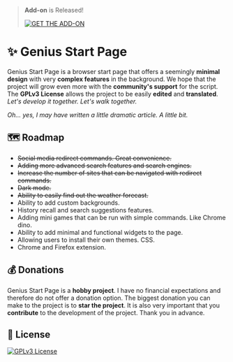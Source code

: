 > **Add-on** is Released!
> 
> [![GET THE ADD-ON](https://blog.mozilla.org/addons/files/2015/11/get-the-addon.png)](https://addons.mozilla.org/tr/firefox/addon/genius-start-page/)

# ✨ Genius Start Page

Genius Start Page is a browser start page that offers a seemingly **minimal design** with very **complex features** in the background. We hope that the project will grow even more with the **community's support** for the script. The **GPLv3 License** allows the project to be easily **edited** and **translated**. *Let's develop it together. Let's walk together.*

*Oh... yes, I may have written a little dramatic article. A little bit.*

## 🗺️ Roadmap

- ~~Social media redirect commands. Great convenience.~~
- ~~Adding more advanced search features and search engines.~~
- ~~Increase the number of sites that can be navigated with redirect commands.~~
- ~~Dark mode.~~
- ~~Ability to easily find out the weather forecast.~~
- Ability to add custom backgrounds.
- History recall and search suggestions features.
- Adding mini games that can be run with simple commands. Like Chrome dino.
- Ability to add minimal and functional widgets to the page.
- Allowing users to install their own themes. CSS.
- Chrome and Firefox extension.

## 💰 Donations

Genius Start Page is a **hobby project**. I have no financial expectations and therefore do not offer a donation option. The biggest donation you can make to the project is to **star the project**. It is also very important that you **contribute** to the development of the project. Thank you in advance.

## 📑 License

[![GPLv3 License](https://img.shields.io/badge/GNU%20General%20Public%20License%20v3-yellow.svg)](https://www.gnu.org/licenses/gpl-3.0.html)
